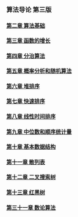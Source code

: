 ### 算法导论 第三版

#### [第二章 算法基础](chapter2/README.md)  

#### [第三章 函数的增长](chapter3/README.md)

#### [第四章 分治算法](chapter4/README.md)

#### [第五章 概率分析和随机算法](chapter5/README.md)

#### [第六章 堆排序](chapter6/README.md)

#### [第七章 快速排序](chapter7/README.md)

#### [第八章 线性时间排序](chapter8/README.md)  

#### [第九章 中位数和顺序统计量](chapter9/README.md)

#### [第十章 基本数据结构](chapter10/README.md)

#### [第十一章 散列表](chapter11/README.md)         

#### [第十二章 二叉搜索树](chapter12/README.md)       

#### [第十三章 红黑树](chapter13/README.md)

#### [第三十一章 数论算法](chapter31/README.md)
